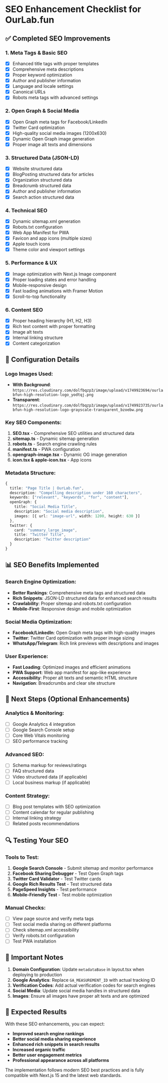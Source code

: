 # SEO Enhancement Checklist for OurLab.fun

## ✅ Completed SEO Improvements

### 1. **Meta Tags & Basic SEO**
- [x] Enhanced title tags with proper templates
- [x] Comprehensive meta descriptions
- [x] Proper keyword optimization
- [x] Author and publisher information
- [x] Language and locale settings
- [x] Canonical URLs
- [x] Robots meta tags with advanced settings

### 2. **Open Graph & Social Media**
- [x] Open Graph meta tags for Facebook/LinkedIn
- [x] Twitter Card optimization
- [x] High-quality social media images (1200x630)
- [x] Dynamic Open Graph image generation
- [x] Proper image alt texts and dimensions

### 3. **Structured Data (JSON-LD)**
- [x] Website structured data
- [x] BlogPosting structured data for articles
- [x] Organization structured data
- [x] Breadcrumb structured data
- [x] Author and publisher information
- [x] Search action structured data

### 4. **Technical SEO**
- [x] Dynamic sitemap.xml generation
- [x] Robots.txt configuration
- [x] Web App Manifest for PWA
- [x] Favicon and app icons (multiple sizes)
- [x] Apple touch icons
- [x] Theme color and viewport settings

### 5. **Performance & UX**
- [x] Image optimization with Next.js Image component
- [x] Proper loading states and error handling
- [x] Mobile-responsive design
- [x] Fast loading animations with Framer Motion
- [x] Scroll-to-top functionality

### 6. **Content SEO**
- [x] Proper heading hierarchy (H1, H2, H3)
- [x] Rich text content with proper formatting
- [x] Image alt texts
- [x] Internal linking structure
- [x] Content categorization

## 🔧 Configuration Details

### Logo Images Used:
- **With Background**: `https://res.cloudinary.com/dolfbqzp3/image/upload/v1749923694/ourlabfun-high-resolution-logo_yodtqj.png`
- **Transparent**: `https://res.cloudinary.com/dolfbqzp3/image/upload/v1749923735/ourlabfun-high-resolution-logo-grayscale-transparent_bzoebw.png`

### Key SEO Components:
1. **SEO.tsx** - Comprehensive SEO utilities and structured data
2. **sitemap.ts** - Dynamic sitemap generation
3. **robots.ts** - Search engine crawling rules
4. **manifest.ts** - PWA configuration
5. **opengraph-image.tsx** - Dynamic OG image generation
6. **icon.tsx & apple-icon.tsx** - App icons

### Metadata Structure:
```typescript
{
  title: "Page Title | OurLab.fun",
  description: "Compelling description under 160 characters",
  keywords: ["relevant", "keywords", "for", "content"],
  openGraph: {
    title: "Social Media Title",
    description: "Social media description",
    images: [{ url: "image-url", width: 1200, height: 630 }]
  },
  twitter: {
    card: "summary_large_image",
    title: "Twitter Title",
    description: "Twitter description"
  }
}
```

## 📊 SEO Benefits Implemented

### Search Engine Optimization:
- **Better Rankings**: Comprehensive meta tags and structured data
- **Rich Snippets**: JSON-LD structured data for enhanced search results
- **Crawlability**: Proper sitemap and robots.txt configuration
- **Mobile-First**: Responsive design and mobile optimization

### Social Media Optimization:
- **Facebook/LinkedIn**: Open Graph meta tags with high-quality images
- **Twitter**: Twitter Card optimization with proper image sizing
- **WhatsApp/Telegram**: Rich link previews with descriptions and images

### User Experience:
- **Fast Loading**: Optimized images and efficient animations
- **PWA Support**: Web app manifest for app-like experience
- **Accessibility**: Proper alt texts and semantic HTML structure
- **Navigation**: Breadcrumbs and clear site structure

## 🚀 Next Steps (Optional Enhancements)

### Analytics & Monitoring:
- [ ] Google Analytics 4 integration
- [ ] Google Search Console setup
- [ ] Core Web Vitals monitoring
- [ ] SEO performance tracking

### Advanced SEO:
- [ ] Schema markup for reviews/ratings
- [ ] FAQ structured data
- [ ] Video structured data (if applicable)
- [ ] Local business markup (if applicable)

### Content Strategy:
- [ ] Blog post templates with SEO optimization
- [ ] Content calendar for regular publishing
- [ ] Internal linking strategy
- [ ] Related posts recommendations

## 🔍 Testing Your SEO

### Tools to Test:
1. **Google Search Console** - Submit sitemap and monitor performance
2. **Facebook Sharing Debugger** - Test Open Graph tags
3. **Twitter Card Validator** - Test Twitter cards
4. **Google Rich Results Test** - Test structured data
5. **PageSpeed Insights** - Test performance
6. **Mobile-Friendly Test** - Test mobile optimization

### Manual Checks:
- [ ] View page source and verify meta tags
- [ ] Test social media sharing on different platforms
- [ ] Check sitemap.xml accessibility
- [ ] Verify robots.txt configuration
- [ ] Test PWA installation

## 📝 Important Notes

1. **Domain Configuration**: Update `metadataBase` in layout.tsx when deploying to production
2. **Google Analytics**: Replace `GA_MEASUREMENT_ID` with actual tracking ID
3. **Verification Codes**: Add actual verification codes for search engines
4. **Social Media**: Update social media handles in structured data
5. **Images**: Ensure all images have proper alt texts and are optimized

## 🎯 Expected Results

With these SEO enhancements, you can expect:
- **Improved search engine rankings**
- **Better social media sharing experience**
- **Enhanced rich snippets in search results**
- **Increased organic traffic**
- **Better user engagement metrics**
- **Professional appearance across all platforms**

The implementation follows modern SEO best practices and is fully compatible with Next.js 15 and the latest web standards. 